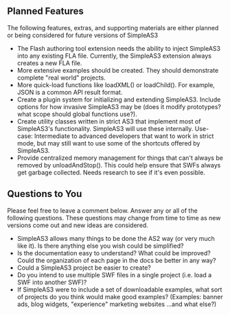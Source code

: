 ## Planned Features ##

The following features, extras, and supporting materials are either planned or being considered for future versions of SimpleAS3

  * The Flash authoring tool extension needs the ability to inject SimpleAS3 into any existing FLA file. Currently, the SimpleAS3 extension always creates a new FLA file.
  * More extensive examples should be created. They should demonstrate complete "real world" projects.
  * More quick-load functions like loadXML() or loadChild(). For example, JSON is a common API result format.
  * Create a plugin system for initializing and extending SimpleAS3. Include options for how invasive SimpleAS3 may be (does it modify prototypes? what scope should global functions use?).
  * Create utility classes written in strict AS3 that implement most of SimpleAS3's functionality. SimpleAS3 will use these internally. Use-case: Intermediate to advanced developers that want to work in strict mode, but may still want to use some of the shortcuts offered by SimpleAS3.
  * Provide centralized memory management for things that can't always be removed by unloadAndStop(). This could help ensure that SWFs always get garbage collected. Needs research to see if it's even possible.

## Questions to You ##

Please feel free to leave a comment below. Answer any or all of the following questions. These questions may change from time to time as new versions come out and new ideas are considered.

  * SimpleAS3 allows many things to be done the AS2 way (or very much like it). Is there anything else you wish could be simplified?
  * Is the documentation easy to understand? What could be improved? Could the organization of each page in the docs be better in any way?
  * Could a SimpleAS3 project be easier to create?
  * Do you intend to use multiple SWF files in a single project (i.e. load a SWF into another SWF)?
  * If SimpleAS3 were to include a set of downloadable examples, what sort of projects do you think would make good examples? (Examples: banner ads, blog widgets, "experience" marketing websites ...and what else?)